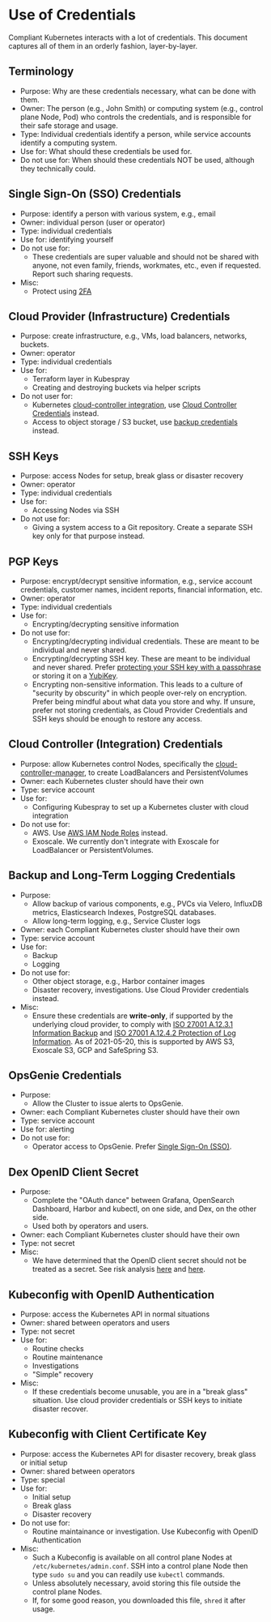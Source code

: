 Use of Credentials
==================
Compliant Kubernetes interacts with a lot of credentials. This document captures all of them in an orderly fashion, layer-by-layer.

Terminology
-----------
* Purpose: Why are these credentials necessary, what can be done with them.
* Owner: The person (e.g., John Smith) or computing system (e.g., control plane Node, Pod) who controls the credentials, and is responsible for their safe storage and usage.
* Type: Individual credentials identify a person, while service accounts identify a computing system.
* Use for: What should these credentials be used for.
* Do not use for: When should these credentials NOT be used, although they technically could.

Single Sign-On (SSO) Credentials
--------------------------------

* Purpose: identify a person with various system, e.g., email
* Owner: individual person (user or operator)
* Type: individual credentials
* Use for: identifying yourself
* Do not use for:
    * These credentials are super valuable and should not be shared with anyone, not even family, friends, workmates, etc., even if requested. Report such sharing requests.
* Misc:
    * Protect using [2FA](https://en.wikipedia.org/wiki/Multi-factor_authentication)

Cloud Provider (Infrastructure) Credentials
-------------------------------------------

* Purpose: create infrastructure, e.g., VMs, load balancers, networks, buckets.
* Owner: operator
* Type: individual credentials
* Use for:
    * Terraform layer in Kubespray
    * Creating and destroying buckets via helper scripts
* Do not user for:
    * Kubernetes [cloud-controller integration](https://github.com/kubernetes-sigs/kubespray/blob/master/inventory/sample/group_vars/all/openstack.yml#L38), use [Cloud Controller Credentials](#cloud-controller-integration-credentials) instead.
    * Access to object storage / S3 bucket, use [backup credentials](backup-and-long-term-logging-credentials) instead.

SSH Keys
--------

* Purpose: access Nodes for setup, break glass or disaster recovery
* Owner: operator
* Type: individual credentials
* Use for:
    * Accessing Nodes via SSH
* Do not use for:
    * Giving a system access to a Git repository. Create a separate SSH key only for that purpose instead.

PGP Keys
--------

* Purpose: encrypt/decrypt sensitive information, e.g., service account credentials, customer names, incident reports, financial information, etc.
* Owner: operator
* Type: individual credentials
* Use for:
    * Encrypting/decrypting sensitive information
* Do not use for:
    * Encrypting/decrypting individual credentials. These are meant to be individual and never shared.
    * Encrypting/decrypting SSH key. These are meant to be individual and never shared. Prefer [protecting your SSH key with a passphrase](https://martin.kleppmann.com/2013/05/24/improving-security-of-ssh-private-keys.html) or storing it on a [YubiKey](https://en.wikipedia.org/wiki/YubiKey).
    * Encrypting non-sensitive information. This leads to a culture of "security by obscurity" in which people over-rely on encryption. Prefer being mindful about what data you store and why. If unsure, prefer not storing credentials, as Cloud Provider Credentials and SSH keys should be enough to restore any access.

Cloud Controller (Integration) Credentials
------------------------------------------

* Purpose: allow Kubernetes control Nodes, specifically the [cloud-controller-manager](https://kubernetes.io/docs/concepts/architecture/cloud-controller/), to create LoadBalancers and PersistentVolumes
* Owner: each Kubernetes cluster should have their own
* Type: service account
* Use for:
    * Configuring Kubespray to set up a Kubernetes cluster with cloud integration
* Do not use for:
    * AWS. Use [AWS IAM Node Roles](https://github.com/kubernetes-sigs/kubespray/blob/master/contrib/terraform/aws/modules/iam/main.tf) instead.
    * Exoscale. We currently don't integrate with Exoscale for LoadBalancer or PersistentVolumes.

Backup and Long-Term Logging Credentials
----------------------------------------

* Purpose:
    * Allow backup of various components, e.g., PVCs via Velero, InfluxDB metrics, Elasticsearch Indexes, PostgreSQL databases.
    * Allow long-term logging, e.g., Service Cluster logs
* Owner: each Compliant Kubernetes cluster should have their own
* Type: service account
* Use for:
    * Backup
    * Logging
* Do not use for:
    * Other object storage, e.g., Harbor container images
    * Disaster recovery, investigations. Use Cloud Provider credentials instead.
* Misc:
    * Ensure these credentials are **write-only**, if supported by the underlying cloud provider, to comply with [ISO 27001 A.12.3.1 Information Backup](https://www.isms.online/iso-27001/annex-a-12-operations-security/) and [ISO 27001 A.12.4.2 Protection of Log Information](https://www.isms.online/iso-27001/annex-a-12-operations-security/). As of 2021-05-20, this is supported by AWS S3, Exoscale S3, GCP and SafeSpring S3.

OpsGenie Credentials
--------------------

* Purpose:
    * Allow the Cluster to issue alerts to OpsGenie.
* Owner: each Compliant Kubernetes cluster should have their own
* Type: service account
* Use for: alerting
* Do not use for:
    * Operator access to OpsGenie. Prefer [Single Sign-On (SSO)](https://support.atlassian.com/opsgenie/docs/configure-google-sso/).

Dex OpenID Client Secret
------------------------

* Purpose:
    * Complete the "OAuth dance" between Grafana, OpenSearch Dashboard, Harbor and kubectl, on one side, and Dex, on the other side.
    * Used both by operators and users.
* Owner: each Compliant Kubernetes cluster should have their own
* Type: not secret
* Misc:
    * We have determined that the OpenID client secret should not be treated as a secret. See risk analysis [here](https://github.com/dexidp/dex/issues/469) and [here](https://security.stackexchange.com/questions/225809/what-is-the-worst-i-can-do-if-i-know-openid-connect-client-secret).

Kubeconfig with OpenID Authentication
-------------------------------------

* Purpose: access the Kubernetes API in normal situations
* Owner: shared between operators and users
* Type: not secret
* Use for:
    * Routine checks
    * Routine maintenance
    * Investigations
    * "Simple" recovery
* Misc:
    * If these credentials become unusable, you are in a "break glass" situation. Use cloud provider credentials or SSH keys to initiate disaster recover.

Kubeconfig with Client Certificate Key
--------------------------------------

* Purpose: access the Kubernetes API for disaster recovery, break glass or initial setup
* Owner: shared between operators
* Type: special
* Use for:
    * Initial setup
    * Break glass
    * Disaster recovery
* Do not use for:
    * Routine maintainance or investigation. Use Kubeconfig with OpenID Authentication
* Misc:
    * Such a Kubeconfig is available on all control plane Nodes at `/etc/kubernetes/admin.conf`. SSH into a control plane Node then type `sudo su` and you can readily use `kubectl` commands.
    * Unless absolutely necessary, avoid storing this file outside the control plane Nodes.
    * If, for some good reason, you downloaded this file, `shred` it after usage.
